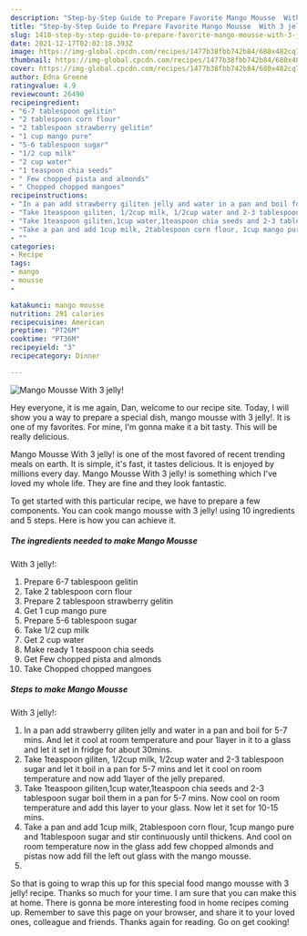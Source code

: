 ```yaml
---
description: "Step-by-Step Guide to Prepare Favorite Mango Mousse  With 3 jelly!"
title: "Step-by-Step Guide to Prepare Favorite Mango Mousse  With 3 jelly!"
slug: 1418-step-by-step-guide-to-prepare-favorite-mango-mousse-with-3-jelly
date: 2021-12-17T02:02:18.393Z
image: https://img-global.cpcdn.com/recipes/1477b38fbb742b84/680x482cq70/mango-mousse-with-3-jelly-recipe-main-photo.jpg
thumbnail: https://img-global.cpcdn.com/recipes/1477b38fbb742b84/680x482cq70/mango-mousse-with-3-jelly-recipe-main-photo.jpg
cover: https://img-global.cpcdn.com/recipes/1477b38fbb742b84/680x482cq70/mango-mousse-with-3-jelly-recipe-main-photo.jpg
author: Edna Greene
ratingvalue: 4.9
reviewcount: 26490
recipeingredient:
- "6-7 tablespoon gelitin"
- "2 tablespoon corn flour"
- "2 tablespoon strawberry gelitin"
- "1 cup mango pure"
- "5-6 tablespoon sugar"
- "1/2 cup milk"
- "2 cup water"
- "1 teaspoon chia seeds"
- " Few chopped pista and almonds"
- " Chopped chopped mangoes"
recipeinstructions:
- "In a pan add strawberry giliten jelly and water in a pan and boil for 5-7 mins. And let it cool at room temperature and pour 1layer in it to a glass and let it set in fridge for about 30mins."
- "Take 1teaspoon giliten, 1/2cup milk, 1/2cup water and 2-3 tablespoon sugar and let it boil in a pan for 5-7 mins and let it cool on room temperature and now add 1layer of the jelly prepared."
- "Take 1teaspoon giliten,1cup water,1teaspoon chia seeds and 2-3 tablespoon sugar boil them in a pan for 5-7 mins. Now cool on room temperature and add this layer to your glass. Now let it set for 10-15 mins."
- "Take a pan and add 1cup milk, 2tablespoon corn flour, 1cup mango pure and 1tablespoon sugar and stir continuously until thickens. And cool on room temperature now in the glass add few chopped almonds and pistas now add fill the left out glass with the mango mousse."
- ""
categories:
- Recipe
tags:
- mango
- mousse
- 

katakunci: mango mousse  
nutrition: 291 calories
recipecuisine: American
preptime: "PT26M"
cooktime: "PT36M"
recipeyield: "3"
recipecategory: Dinner

---
```



![Mango Mousse 
With 3 jelly!](https://img-global.cpcdn.com/recipes/1477b38fbb742b84/680x482cq70/mango-mousse-with-3-jelly-recipe-main-photo.jpg)

Hey everyone, it is me again, Dan, welcome to our recipe site. Today, I will show you a way to prepare a special dish, mango mousse 
with 3 jelly!. It is one of my favorites. For mine, I'm gonna make it a bit tasty. This will be really delicious.

Mango Mousse 
With 3 jelly! is one of the most favored of recent trending meals on earth. It is simple, it's fast, it tastes delicious. It is enjoyed by millions every day. Mango Mousse 
With 3 jelly! is something which I've loved my whole life. They are fine and they look fantastic.




To get started with this particular recipe, we have to prepare a few components. You can cook mango mousse 
with 3 jelly! using 10 ingredients and 5 steps. Here is how you can achieve it.

<!--inarticleads1-->

##### The ingredients needed to make Mango Mousse 
With 3 jelly!:

1. Prepare 6-7 tablespoon gelitin
1. Take 2 tablespoon corn flour
1. Prepare 2 tablespoon strawberry gelitin
1. Get 1 cup mango pure
1. Prepare 5-6 tablespoon sugar
1. Take 1/2 cup milk
1. Get 2 cup water
1. Make ready 1 teaspoon chia seeds
1. Get  Few chopped pista and almonds
1. Take  Chopped chopped mangoes




<!--inarticleads2-->

##### Steps to make Mango Mousse 
With 3 jelly!:

1. In a pan add strawberry giliten jelly and water in a pan and boil for 5-7 mins. And let it cool at room temperature and pour 1layer in it to a glass and let it set in fridge for about 30mins.
1. Take 1teaspoon giliten, 1/2cup milk, 1/2cup water and 2-3 tablespoon sugar and let it boil in a pan for 5-7 mins and let it cool on room temperature and now add 1layer of the jelly prepared.
1. Take 1teaspoon giliten,1cup water,1teaspoon chia seeds and 2-3 tablespoon sugar boil them in a pan for 5-7 mins. Now cool on room temperature and add this layer to your glass. Now let it set for 10-15 mins.
1. Take a pan and add 1cup milk, 2tablespoon corn flour, 1cup mango pure and 1tablespoon sugar and stir continuously until thickens. And cool on room temperature now in the glass add few chopped almonds and pistas now add fill the left out glass with the mango mousse.
1. 




So that is going to wrap this up for this special food mango mousse 
with 3 jelly! recipe. Thanks so much for your time. I am sure that you can make this at home. There is gonna be more interesting food in home recipes coming up. Remember to save this page on your browser, and share it to your loved ones, colleague and friends. Thanks again for reading. Go on get cooking!
